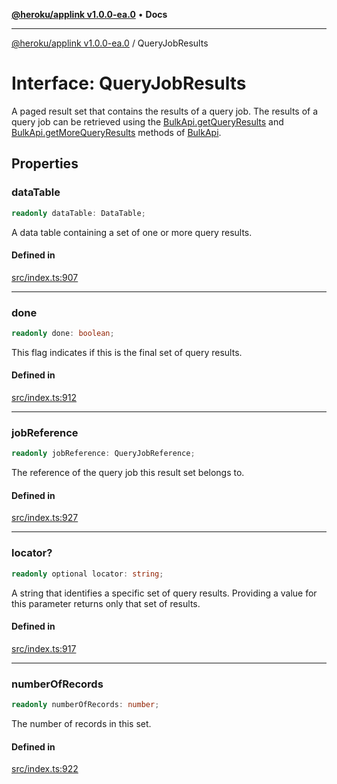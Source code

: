 [**@heroku/applink v1.0.0-ea.0**](../README.md) • **Docs**

***

[@heroku/applink v1.0.0-ea.0](../README.md) / QueryJobResults

# Interface: QueryJobResults

A paged result set that contains the results of a query job. The results of a query job
can be retrieved using the [BulkApi.getQueryResults](BulkApi.md#getqueryresults) and [BulkApi.getMoreQueryResults](BulkApi.md#getmorequeryresults)
methods of [BulkApi](BulkApi.md).

## Properties

### dataTable

```ts
readonly dataTable: DataTable;
```

A data table containing a set of one or more query results.

#### Defined in

[src/index.ts:907](https://github.com/heroku/heroku-applink-nodejs/blob/87c92510086d403ff167f2c2ca165bec2e25023f/src/index.ts#L907)

***

### done

```ts
readonly done: boolean;
```

This flag indicates if this is the final set of query results.

#### Defined in

[src/index.ts:912](https://github.com/heroku/heroku-applink-nodejs/blob/87c92510086d403ff167f2c2ca165bec2e25023f/src/index.ts#L912)

***

### jobReference

```ts
readonly jobReference: QueryJobReference;
```

The reference of the query job this result set belongs to.

#### Defined in

[src/index.ts:927](https://github.com/heroku/heroku-applink-nodejs/blob/87c92510086d403ff167f2c2ca165bec2e25023f/src/index.ts#L927)

***

### locator?

```ts
readonly optional locator: string;
```

A string that identifies a specific set of query results. Providing a value for this parameter returns only that set of results.

#### Defined in

[src/index.ts:917](https://github.com/heroku/heroku-applink-nodejs/blob/87c92510086d403ff167f2c2ca165bec2e25023f/src/index.ts#L917)

***

### numberOfRecords

```ts
readonly numberOfRecords: number;
```

The number of records in this set.

#### Defined in

[src/index.ts:922](https://github.com/heroku/heroku-applink-nodejs/blob/87c92510086d403ff167f2c2ca165bec2e25023f/src/index.ts#L922)
